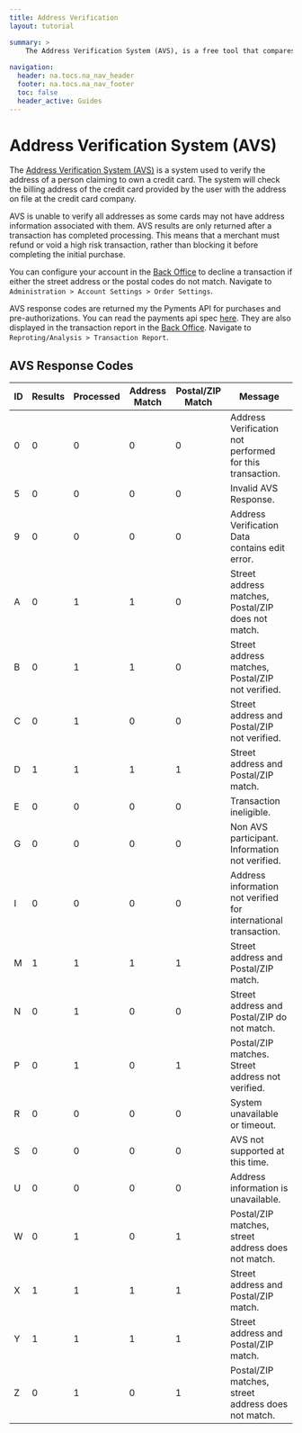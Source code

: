 ```yaml
---
title: Address Verification
layout: tutorial

summary: >
    The Address Verification System (AVS), is a free tool that compares customer-submitted order information against bank databases.
    
navigation:
  header: na.tocs.na_nav_header
  footer: na.tocs.na_nav_footer
  toc: false
  header_active: Guides
---
```



# Address Verification System (AVS)
The [Address Verification System (AVS)][wikipedia-avs] is a system used to verify the address of a person claiming to own a credit card. The system will check the billing address of the credit card provided by the user with the address on file at the credit card company.

AVS is unable to verify all addresses as some cards may not have address information associated with them. AVS results are only returned after a transaction has completed processing. This means that a merchant must refund or void a high risk transaction, rather than blocking it before completing the initial purchase.

You can configure your account in the [Back Office][back-office] to decline a transaction if either the street address or the postal codes do not match. Navigate to `Administration > Account Settings > Order Settings`.

AVS response codes are returned my the Pyments API for purchases and pre-authorizations. You can read the payments api spec [here][beanstream-swagger]. They are also displayed in the transaction report in the [Back Office][back-office]. Navigate to `Reproting/Analysis > Transaction Report`. 

## AVS Response Codes

| ID 		  | Results  | Processed | Address Match | Postal/ZIP Match | Message 																    		|
| -------- | -------- | --------- | ------------- | ---------------- | --------------------------------------------------------------- |
| 0   	  | 0        | 0			 | 0			 	  | 0			         | Address Verification not performed for this transaction. 			|
| 5   	  | 0        | 0			 | 0			 	  | 0			         | Invalid AVS Response. 														|
| 9   	  | 0        | 0			 | 0			 	  | 0			         | Address Verification Data contains edit error. 						|
| A   	  | 0        | 1			 | 1			 	  | 0			         | Street address matches, Postal/ZIP does not match. 					|
| B   	  | 0        | 1			 | 1			 	  | 0			         | Street address matches, Postal/ZIP not verified. 					|
| C   	  | 0        | 1			 | 0			 	  | 0			         | Street address and Postal/ZIP not verified. 							|
| D   	  | 1        | 1			 | 1			 	  | 1			         | Street address and Postal/ZIP match. 									|
| E   	  | 0        | 0			 | 0			 	  | 0			         | Transaction ineligible. 														|
| G   	  | 0        | 0			 | 0			 	  | 0			         | Non AVS participant. Information not verified. 						|
| I   	  | 0        | 0			 | 0			 	  | 0			         | Address information not verified for international transaction. |
| M   	  | 1        | 1			 | 1			 	  | 1			         | Street address and Postal/ZIP match. 									|
| N   	  | 0        | 1			 | 0			 	  | 0			         | Street address and Postal/ZIP do not match. 							|
| P   	  | 0        | 1			 | 0			 	  | 1			         | Postal/ZIP matches. Street address not verified. 					|
| R   	  | 0        | 0			 | 0			 	  | 0			         | System unavailable or timeout. 											|
| S   	  | 0        | 0			 | 0			 	  | 0			         | AVS not supported at this time. 											|
| U   	  | 0        | 0			 | 0			 	  | 0			         | Address information is unavailable. 										|
| W   	  | 0        | 1			 | 0			 	  | 1			         | Postal/ZIP matches, street address does not match. 					|
| X   	  | 1        | 1			 | 1			 	  | 1			         | Street address and Postal/ZIP match. 									|
| Y   	  | 1        | 1			 | 1			 	  | 1			         | Street address and Postal/ZIP match. 									|
| Z   	  | 0        | 1			 | 0			 	  | 1			         | Postal/ZIP matches, street address does not match. 					|

[wikipedia-avs]: https://en.wikipedia.org/wiki/Address_Verification_System
[back-office]: https://www.beanstream.com/admin/
[beanstream-swagger]: http://support.beanstream.com/restapi/
